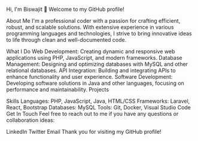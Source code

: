 Hi, I'm Biswajit 👋
Welcome to my GitHub profile!

About Me
I'm a professional coder with a passion for crafting efficient, robust, and scalable solutions. With extensive experience in various programming languages and technologies, I strive to bring innovative ideas to life through clean and well-documented code.

What I Do
Web Development: Creating dynamic and responsive web applications using PHP, JavaScript, and modern frameworks.
Database Management: Designing and optimizing databases with MySQL and other relational databases.
API Integration: Building and integrating APIs to enhance functionality and user experience.
Software Development: Developing software solutions in Java and other languages, focusing on performance and maintainability.
Projects

Skills
Languages: PHP, JavaScript, Java, HTML/CSS
Frameworks: Laravel, React, Bootstrap
Databases: MySQL
Tools: Git, Docker, Visual Studio Code
Get In Touch
Feel free to reach out to me if you have any questions or collaboration ideas:

LinkedIn
Twitter
Email
Thank you for visiting my GitHub profile!
